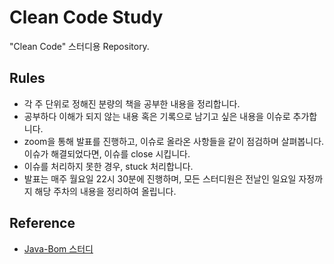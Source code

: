 # Clean Code Study

"Clean Code" 스터디용 Repository.

## Rules

- 각 주 단위로 정해진 분량의 책을 공부한 내용을 정리합니다.
- 공부하다 이해가 되지 않는 내용 혹은 기록으로 남기고 싶은 내용을 이슈로 추가합니다.
- zoom을 통해 발표를 진행하고, 이슈로 올라온 사항들을 같이 점검하며 살펴봅니다. 이슈가 해결되었다면, 이슈를 close 시킵니다.
- 이슈를 처리하지 못한 경우, stuck 처리합니다.
- 발표는 매주 월요일 22시 30분에 진행하며, 모든 스터디원은 전날인 일요일 자정까지 해당 주차의 내용을 정리하여 올립니다.

## Reference

- [Java-Bom 스터디](https://github.com/Java-Bom/ReadingRecord)
